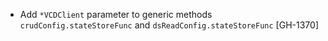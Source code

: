 * Add `*VCDClient` parameter to generic methods `crudConfig.stateStoreFunc` and
  `dsReadConfig.stateStoreFunc` [GH-1370]
